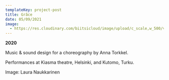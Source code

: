 ```yaml
---
templateKey: project-post
title: Grâce
date: 05/09/2021
image:
  - https://res.cloudinary.com/biitsicloud/image/upload/c_scale,w_500/v1596108034/bcloud/34B.jpg
---
```

**2020**

Music & sound design for a choreography by Anna Torkkel.

Performances at Kiasma theatre, Helsinki, and Kutomo, Turku.

Image: Laura Naukkarinen